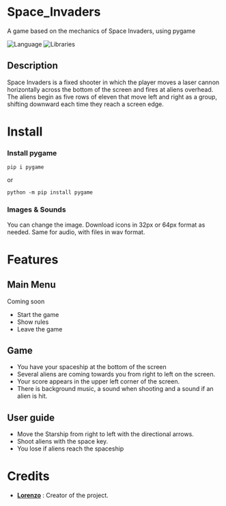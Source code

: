# Space_Invaders
A game based on the mechanics of Space Invaders, using pygame

![Language](https://img.shields.io/badge/Language-Python-0052cf)
![Libraries](https://img.shields.io/badge/Libraries-Pygame-00cf2c)

## Description
Space Invaders is a fixed shooter in which the player moves a laser cannon horizontally across the bottom of the screen 
and fires at aliens overhead. The aliens begin as five rows of eleven that move left and right as a group, shifting downward 
each time they reach a screen edge.

# Install
### Install pygame
```shell
pip i pygame
```
or 
```shell
python -m pip install pygame
```

### Images & Sounds
You can change the image. Download icons in 32px or 64px format as needed.
Same for audio, with files in wav format.

# Features

## Main Menu
Coming soon
* Start the game
* Show rules
* Leave the game

## Game
* You have your spaceship at the bottom of the screen
* Several aliens are coming towards you from right to left on the screen.
* Your score appears in the upper left corner of the screen.
* There is background music, a sound when shooting and a sound if an alien is hit.

##  User guide
* Move the Starship from right to left with the directional arrows.
* Shoot aliens with the space key.
* You lose if aliens reach the spaceship

#  Credits
* [**Lorenzo**](https://github.com/MrZouu) : Creator of the project.
